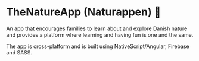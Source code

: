 # TheNatureApp (Naturappen) 🌻
An app that encourages families to learn about and explore Danish nature and 
provides a platform where learning and having fun is one and the same. 

The app is cross-platform and is built using NativeScript/Angular, Firebase and SASS.

